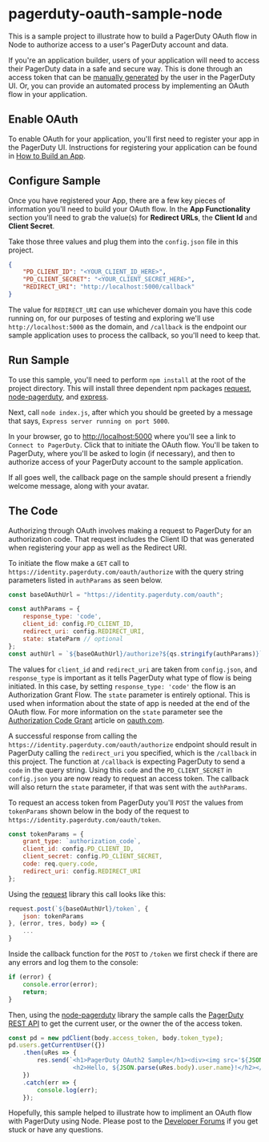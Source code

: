 # pagerduty-oauth-sample-node

This is a sample project to illustrate how to build a PagerDuty OAuth flow in Node to authorize access to a user's PagerDuty account and data.

If you're an application builder, users of your application will need to access their PagerDuty data in a safe and secure way. This is done through an access token that can be [manually generated](https://support.pagerduty.com/docs/generating-api-keys) by the user in the PagerDuty UI. Or, you can provide an automated process by implementing an OAuth flow in your application.


## Enable OAuth
To enable OAuth for your application, you'll first need to register your app in the PagerDuty UI. Instructions for registering your application can be found in [How to Build an App](https://v2.developer.pagerduty.com/docs/how-to-build-an-app).

## Configure Sample
Once you have registered your App, there are a few key pieces of information you'll need to build your OAuth flow. In the **App Functionality** section you'll need to grab the value(s) for **Redirect URLs**, the **Client Id** and **Client Secret**. 

Take those three values and plug them into the `config.json` file in this project. 

```json
{
    "PD_CLIENT_ID": "<YOUR_CLIENT_ID_HERE>",
    "PD_CLIENT_SECRET": "<YOUR_CLIENT_SECRET_HERE>",
    "REDIRECT_URI": "http://localhost:5000/callback"
}
```
The value for `REDIRECT_URI` can use whichever domain you have this code running on, for our purposes of testing and exploring we'll use `http://localhost:5000` as the domain, and `/callback` is the endpoint our sample application uses to process the callback, so you'll need to keep that.


## Run Sample
To use this sample, you'll need to perform `npm install` at the root of the project directory. This will install three dependent npm packages [request](https://github.com/request/request), [node-pagerduty](https://github.com/kmart2234/node-pagerduty), and [express](https://github.com/expressjs/express).

Next, call `node index.js`, after which you should be greeted by a message that says, `Express server running on port 5000`. 

In your browser, go to [http://localhost:5000](http://localhost:5000) where you'll see a link to `Connect to PagerDuty`. Click that to initiate the OAuth flow. You'll be taken to PagerDuty, where you'll be asked to login (if necessary), and then to authorize access of your PagerDuty account to the sample application.

If all goes well, the callback page on the sample should present a friendly welcome message, along with your avatar.

## The Code
Authorizing through OAuth involves making a request to PagerDuty for an authorization code. That request includes the Client ID that was generated when registering your app as well as the Redirect URI.

To initiate the flow make a `GET` call to `https://identity.pagerduty.com/oauth/authorize` with the query string parameters listed in `authParams` as seen below.

```javascript
const baseOAuthUrl = "https://identity.pagerduty.com/oauth";

const authParams = {
    response_type: 'code',
    client_id: config.PD_CLIENT_ID,
    redirect_uri: config.REDIRECT_URI,
    state: stateParm // optional
};
const authUrl = `${baseOAuthUrl}/authorize?${qs.stringify(authParams)}`;
```
The values for `client_id` and `redirect_uri` are taken from `config.json`, and `response_type` is important as it tells PagerDuty what type of flow is being initiated. In this case, by setting `response_type: 'code'` the flow is an Authorization Grant Flow. The `state` parameter is entirely optional. This is used when information about the state of app is needed at the end of the OAuth flow. For more information on the `state` parameter see the [Authorization Code Grant](https://www.oauth.com/oauth2-servers/server-side-apps/authorization-code/) article on [oauth.com](https://oauth.com).

A successful response from calling the `https://identity.pagerduty.com/oauth/authorize` endpoint should result in PagerDuty calling the `redirect_uri` you specified, which is the `/callback` in this project. The function at `/callback` is expecting PagerDuty to send a `code` in the query string. Using this `code` and the `PD_CLIENT_SECRET` in `config.json` you are now ready to request an access token. The callback will also return the `state` parameter, if that was sent with the `authParams`.

To request an access token from PagerDuty you'll `POST` the values from `tokenParams` shown below in the body of the request to `https://identity.pagerduty.com/oauth/token`. 

```javascript
const tokenParams = {
    grant_type: `authorization_code`,
    client_id: config.PD_CLIENT_ID,
    client_secret: config.PD_CLIENT_SECRET,
    code: req.query.code,
    redirect_uri: config.REDIRECT_URI
};
```

Using the [request](https://github.com/request/request) library this call looks like this:

```javascript
request.post(`${baseOAuthUrl}/token`, {
    json: tokenParams     
}, (error, tres, body) => {
    ...
}
```
Inside the callback function for the `POST` to `/token` we first check if there are any errors and log them to the console:
```javascript
if (error) {
    console.error(error);
    return;
}
```
Then, using the [node-pagerduty](https://github.com/kmart2234/node-pagerduty) library the sample calls the [PagerDuty REST API](https://v2.developer.pagerduty.com/docs/rest-api) to get the current user, or the owner the of the access token.

```javascript
const pd = new pdClient(body.access_token, body.token_type);
pd.users.getCurrentUser({})
    .then(uRes => {
        res.send(`<h1>PagerDuty OAuth2 Sample</h1><div><img src='${JSON.parse(uRes.body).user.avatar_url}' />
                  <h2>Hello, ${JSON.parse(uRes.body).user.name}!</h2></div>`);
    })
    .catch(err => {
        console.log(err);
    });
```

Hopefully, this sample helped to illustrate how to impliment an OAuth flow with PagerDuty using Node. Please post to the [Developer Forums](https://community.pagerduty.com/c/dev) if you get stuck or have any questions.

